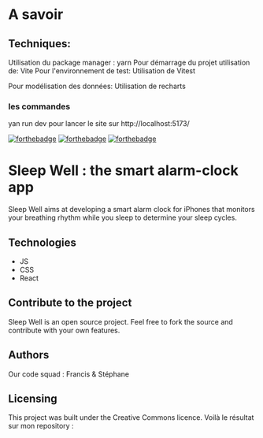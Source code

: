 # A savoir

## Techniques:

Utilisation du package manager : yarn
Pour démarrage du projet utilisation de: Vite
Pour l'environnement de test: Utilisation de Vitest

Pour modélisation des données: Utilisation de recharts

### les commandes

yan run dev pour lancer le site sur http://localhost:5173/

[![forthebadge](https://forthebadge.com/images/badges/cc-0.svg)](https://forthebadge.com) [![forthebadge](https://forthebadge.com/images/badges/made-with-javascript.svg)](https://forthebadge.com) [![forthebadge](https://forthebadge.com/images/badges/uses-css.svg)](https://forthebadge.com)

# Sleep Well : the smart alarm-clock app

Sleep Well aims at developing a smart alarm clock for iPhones that monitors your breathing rhythm while you sleep to determine your sleep cycles.

## Technologies

- JS
- CSS
- React

## Contribute to the project

Sleep Well is an open source project. Feel free to fork the source and contribute with your own features.

## Authors

Our code squad : Francis & Stéphane

## Licensing

This project was built under the Creative Commons licence.
Voilà le résultat sur mon repository :
